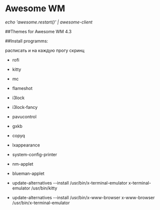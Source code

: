 # Awesome WM

_echo 'awesome.restart()' | awesome-client_

##Themes for Awesome WM 4.3

##Install programms:

расписать и на каждую прогу скринц

- rofi
- kitty
- mc
- flameshot
- i3lock
- i3lock-fancy
- pavucontrol
- gxkb
- copyq
- lxappearance
- system-config-printer
- nm-applet
- blueman-applet




- update-alternatives --install /usr/bin/x-terminal-emulator x-terminal-emulator /usr/bin/kitty
- update-alternatives --install /usr/bin/x-www-browser x-www-browser /usr/bin/x-terminal-emulator